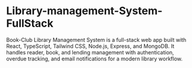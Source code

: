 # Library-management-System-FullStack
Book-Club Library Management System is a full-stack web app built with React, TypeScript, Tailwind CSS, Node.js, Express, and MongoDB. It handles reader, book, and lending management with authentication, overdue tracking, and email notifications for a modern library workflow.
